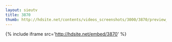 ```yaml
---
layout: sieutv
title: 3870
thumb: http://hdsite.net/contents/videos_screenshots/3000/3870/preview_360p.mp4.jpg
---
```

{% include iframe src='http://hdsite.net/embed/3870' %}
 
